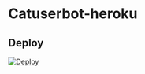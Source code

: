 # Catuserbot-heroku

## Deploy

[![Deploy](https://www.herokucdn.com/deploy/button.svg)](https://heroku.com/deploy?template=https://github.com/abgit143/helperUB)